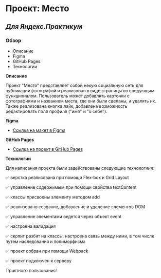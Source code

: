 # Проект: Место

## ___Для Яндекс.Практикум___

### Обзор
* Описание
* Figma
* GitHub Pages
* Технологии

**Описание**

Проект "Место" представляет собой некую социальную сеть для публикации фотографий и реализован в виде страницы со следующим функционалом. Пользователь может добавлять карточки с фотографиями и названием места, где они были сделаны, и удалять их. Также реализована кнопка лайк, добавлена возможность редактировать поля профиля ("имя" и "о себе").

**Figma**

* [Ссылка на макет в Figma](https://www.figma.com/file/2cn9N9jSkmxD84oJik7xL7/JavaScript.-Sprint-4?node-id=0%3A1)

**GitHub Pages**

* [Ссылка на  проект в GitHub Pages](https://plotnikovaksyu.github.io/mesto/index.html)


**Технологии**

Для написания проекта были задействованы следующие *технологиии*:

:white_check_mark: верстка реализована при помощи Flex-box и Grid Layout

:white_check_mark: управление содержимым при помощи свойства textContent

:white_check_mark: классы присвоены элементу методом add

:white_check_mark: реализовано создание, добавление и удаление элементов DOM

:white_check_mark: управление элементами ведется через объект event

:white_check_mark: настроена валидация

:white_check_mark: скрпит разбит на классы, настроена связь между ними, в том числе путем наследования и полиморфизма 

:white_check_mark: проект собран при помощи Webpack

:white_check_mark: проект подключен к серверу


Приятного пользования!